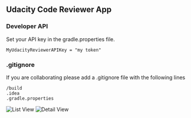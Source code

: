 ## Udacity Code Reviewer App

### Developer API

Set your API key in the gradle.properties file.

`MyUdacityReviewerAPIKey = "my token"`

### .gitignore

If you are collaborating please add a .gitignore file with the following lines

```
/build
.idea
.gradle.properties
```

![List View](http://throw.rocks/android-projects/code-reviewer-app/list-view-2016-07-24.png)
![Detail View](http://throw.rocks/android-projects/code-reviewer-app/detail-view-2016-07-24.png)
